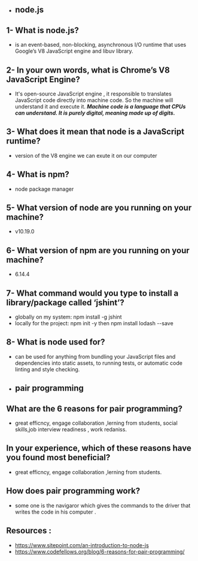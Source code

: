 - ## node.js

## 1- What is node.js?
-  is an event-based, non-blocking, asynchronous I/O runtime that uses Google’s V8 JavaScript engine and libuv library.

## 2- In your own words, what is Chrome’s V8 JavaScript Engine?
- It's open-source JavaScript engine , it responsible to translates JavaScript code directly into machine code. So the machine will understand it and execute it.
***Machine code is a language that CPUs can understand. It is purely digital, meaning made up of digits.***

## 3- What does it mean that node is a JavaScript runtime?
- version of the V8 engine we can exute it on our computer

## 4- What is npm?
- node package manager

## 5- What version of node are you running on your machine?
- v10.19.0

## 6- What version of npm are you running on your machine?
- 6.14.4

## 7- What command would you type to install a library/package called ‘jshint’?
- globally on my system: npm install -g jshint
- locally for the project: npm init -y  then npm install lodash --save

## 8- What is node used for?
- can be used for anything from bundling your JavaScript files and dependencies into static assets, to running tests, or automatic code linting and style checking.


- ## pair programming

## What are the 6 reasons for pair programming?
* great efficncy, engage collaboration ,lerning from students, social skills,job interview readiness , work redaniss.

## In your experience, which of these reasons have you found most beneficial?
- great efficncy, engage collaboration ,lerning from students.

## How does pair programming work?
- some one is the navigaror which gives the commands to the driver that writes the code in his computer .

## Resources :
- https://www.sitepoint.com/an-introduction-to-node-js
- https://www.codefellows.org/blog/6-reasons-for-pair-programming/